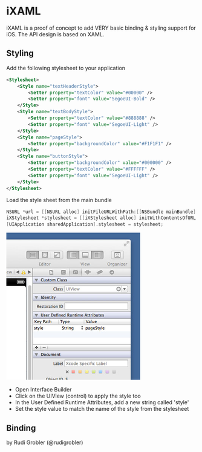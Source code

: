 # iXAML

iXAML is a proof of concept to add VERY basic binding & styling support for iOS. The API design is based on XAML.

## Styling

Add the following stylesheet to your application

```xml
<Stylesheet>
    <Style name="textHeaderStyle">
        <Setter property="textColor" value="#00000" />
        <Setter property="font" value="SegoeUI-Bold" />
    </Style>
    <Style name="textBodyStyle">
        <Setter property="textColor" value="#888888" />
        <Setter property="font" value="SegoeUI-Light" />
    </Style>
    <Style name="pageStyle">
        <Setter property="backgroundColor" value="#F1F1F1" />
    </Style>
    <Style name="buttonStyle">
        <Setter property="backgroundColor" value="#000000" />
        <Setter property="textColor" value="#FFFFFF" />
        <Setter property="font" value="SegoeUI-Light" />
    </Style>
</Stylesheet>
```
Load the style sheet from the main bundle

```Objective-C
NSURL *url = [[NSURL alloc] initFileURLWithPath:[[NSBundle mainBundle] pathForResource:@"dark-stylesheet" ofType:@"xaml"]];
iXStylesheet *stylesheet = [[iXStylesheet alloc] initWithContentsOfURL:url];
[UIApplication sharedApplication].stylesheet = stylesheet;
```

![Interface Builder](https://github.com/rudigrobler/iXAML/blob/master/Documentation/SetStyleInIB.jpg?raw=true)

* Open Interface Builder
* Click on the UIView (control) to apply the style too
* In the User Defined Runtime Attributes, add a new string called 'style'
* Set the style value to match the name of the style from the stylesheet

## Binding




by Rudi Grobler (@rudigrobler)